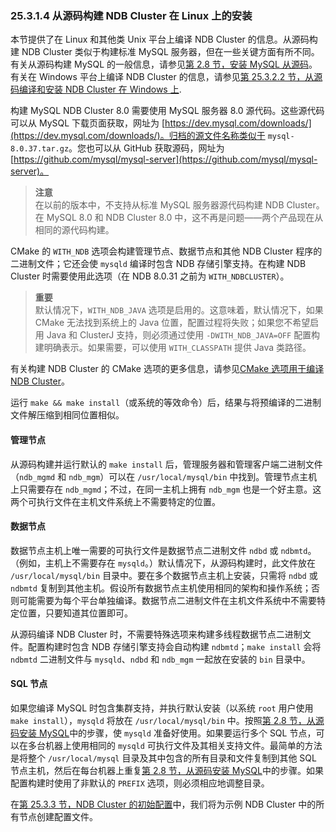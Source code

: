 ### 25.3.1.4 从源码构建 NDB Cluster 在 Linux 上的安装

本节提供了在 Linux 和其他类 Unix 平台上编译 NDB Cluster 的信息。从源码构建 NDB Cluster 类似于构建标准 MySQL 服务器，但在一些关键方面有所不同。有关从源码构建 MySQL 的一般信息，请参见[第 2.8 节，安装 MySQL 从源码](../installation/source-installation.html)。有关在 Windows 平台上编译 NDB Cluster 的信息，请参见[第 25.3.2.2 节，从源码编译和安装 NDB Cluster 在 Windows 上](../ndb-cluster-install-windows.html#ndb-cluster-windows-source).

构建 MySQL NDB Cluster 8.0 需要使用 MySQL 服务器 8.0 源代码。这些源代码可以从 MySQL 下载页面获取，网址为 [https://dev.mysql.com/downloads/](https://dev.mysql.com/downloads/)。归档的源文件名称类似于 `mysql-8.0.37.tar.gz`。您也可以从 GitHub 获取源码，网址为 [https://github.com/mysql/mysql-server](https://github.com/mysql/mysql-server)。

> **注意**  
> 在以前的版本中，不支持从标准 MySQL 服务器源代码构建 NDB Cluster。在 MySQL 8.0 和 NDB Cluster 8.0 中，这不再是问题——两个产品现在从相同的源代码构建。

CMake 的 `WITH_NDB` 选项会构建管理节点、数据节点和其他 NDB Cluster 程序的二进制文件；它还会使 `mysqld` 编译时包含 NDB 存储引擎支持。在构建 NDB Cluster 时需要使用此选项（在 NDB 8.0.31 之前为 `WITH_NDBCLUSTER`）。

> **重要**  
> 默认情况下，`WITH_NDB_JAVA` 选项是启用的。这意味着，默认情况下，如果 CMake 无法找到系统上的 Java 位置，配置过程将失败；如果您不希望启用 Java 和 ClusterJ 支持，则必须通过使用 `-DWITH_NDB_JAVA=OFF` 配置构建明确表示。如果需要，可以使用 `WITH_CLASSPATH` 提供 Java 类路径。

有关构建 NDB Cluster 的 CMake 选项的更多信息，请参见[CMake 选项用于编译 NDB Cluster](../cmake-options-for-ndb.html)。

运行 `make && make install`（或系统的等效命令）后，结果与将预编译的二进制文件解压缩到相同位置相似。

#### 管理节点
从源码构建并运行默认的 `make install` 后，管理服务器和管理客户端二进制文件（`ndb_mgmd` 和 `ndb_mgm`）可以在 `/usr/local/mysql/bin` 中找到。管理节点主机上只需要存在 `ndb_mgmd`；不过，在同一主机上拥有 `ndb_mgm` 也是一个好主意。这两个可执行文件在主机文件系统上不需要特定的位置。

#### 数据节点
数据节点主机上唯一需要的可执行文件是数据节点二进制文件 `ndbd` 或 `ndbmtd`。（例如，主机上不需要存在 `mysqld`。）默认情况下，从源码构建时，此文件放在 `/usr/local/mysql/bin` 目录中。要在多个数据节点主机上安装，只需将 `ndbd` 或 `ndbmtd` 复制到其他主机。假设所有数据节点主机使用相同的架构和操作系统；否则可能需要为每个平台单独编译。数据节点二进制文件在主机文件系统中不需要特定位置，只要知道其位置即可。

从源码编译 NDB Cluster 时，不需要特殊选项来构建多线程数据节点二进制文件。配置构建时包含 NDB 存储引擎支持会自动构建 `ndbmtd`；`make install` 会将 `ndbmtd` 二进制文件与 `mysqld`、`ndbd` 和 `ndb_mgm` 一起放在安装的 `bin` 目录中。

#### SQL 节点
如果您编译 MySQL 时包含集群支持，并执行默认安装（以系统 `root` 用户使用 `make install`），`mysqld` 将放在 `/usr/local/mysql/bin` 中。按照[第 2.8 节，从源码安装 MySQL](../installation/source-installation.html)中的步骤，使 `mysqld` 准备好使用。如果要运行多个 SQL 节点，可以在多台机器上使用相同的 `mysqld` 可执行文件及其相关支持文件。最简单的方法是将整个 `/usr/local/mysql` 目录及其中包含的所有目录和文件复制到其他 SQL 节点主机，然后在每台机器上重复[第 2.8 节，从源码安装 MySQL](../installation/source-installation.html)中的步骤。如果配置构建时使用了非默认的 `PREFIX` 选项，则必须相应地调整目录。

在[第 25.3.3 节，NDB Cluster 的初始配置](../ndb-cluster-initial-configuration.html)中，我们将为示例 NDB Cluster 中的所有节点创建配置文件。